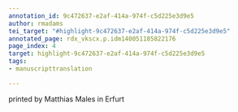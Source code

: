 ```yaml
---
annotation_id: 9c472637-e2af-414a-974f-c5d225e3d9e5
author: rmadams
tei_target: "#highlight-9c472637-e2af-414a-974f-c5d225e3d9e5"
annotated_page: rdx_vkscx.p.idm140051185822176
page_index: 4
target: highlight-9c472637-e2af-414a-974f-c5d225e3d9e5
tags:
- manuscripttranslation

---
```

printed by Matthias Males in Erfurt